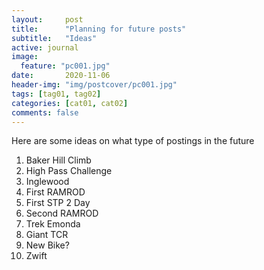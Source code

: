 ```yaml
---
layout:     post
title:      "Planning for future posts"
subtitle:   "Ideas"
active: journal
image:
  feature: "pc001.jpg"
date:       2020-11-06
header-img: "img/postcover/pc001.jpg"
tags: [tag01, tag02]
categories: [cat01, cat02]
comments: false
---
```

Here are some ideas on what type of postings in the future

1. Baker Hill Climb
2. High Pass Challenge
3. Inglewood
4. First RAMROD
5. First STP 2 Day
6. Second RAMROD
7. Trek Emonda
8. Giant TCR
9. New Bike?
10. Zwift

